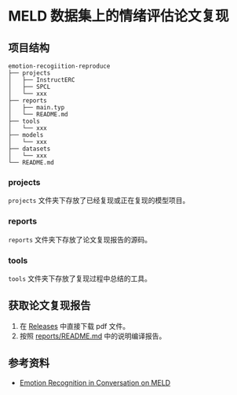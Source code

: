 # MELD 数据集上的情绪评估论文复现


## 项目结构
```
emotion-recogiition-reproduce
├── projects
│   ├── InstructERC
│   ├── SPCL
│   └── xxx
├── reports
│   ├── main.typ
│   └── README.md
├── tools
│   └── xxx
├── models
│   └── xxx
├── datasets
│   └── xxx
└── README.md
```

### projects
`projects` 文件夹下存放了已经复现或正在复现的模型项目。

### reports
`reports` 文件夹下存放了论文复现报告的源码。

### tools
`tools` 文件夹下存放了复现过程中总结的工具。


## 获取论文复现报告
1. 在 [Releases](https://github.com/zrr1999/emotion-recognition-reproduce/releases) 中直接下载 pdf 文件。
2. 按照 [reports/README.md](reports/README.md) 中的说明编译报告。


## 参考资料
- [Emotion Recognition in Conversation on MELD](https://paperswithcode.com/sota/emotion-recognition-in-conversation-on-meld)
